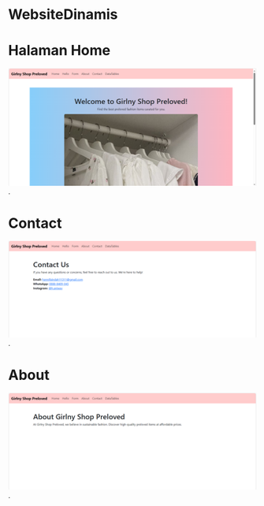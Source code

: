 # WebsiteDinamis

# Halaman Home
![](home.png).


# Contact
![](contact.png).


# About
![](about.png).


